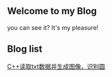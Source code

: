 ## Welcome to my Blog
you can see it?
It's my pleasure!
## Blog list
[C++读取txt数据并生成图像，识别圆](https://yangli-os.github.io//2022-4-13 "C++读取txt数据并生成图像，识别圆")
